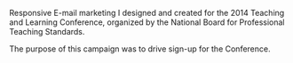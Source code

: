 Responsive E-mail marketing I designed and created for the 2014 Teaching and Learning Conference, organized by the National Board for Professional Teaching Standards.

The purpose of this campaign was to drive sign-up for the Conference.
